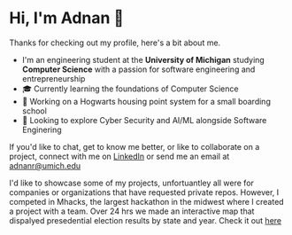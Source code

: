# Hi, I'm Adnan 👋

Thanks for checking out my profile, here's a bit about me.

- I'm an engineering student at the **University of Michigan** studying **Computer Science** with a passion for software engineering and entrepreneurship
- 🎓 Currently learning the foundations of Computer Science
- 🚀 Working on a Hogwarts housing point system for a small boarding school
- 🌱 Looking to explore Cyber Security and AI/ML alongside Software Enginering

If you'd like to chat, get to know me better, or like to collaborate on a project, connect with me on [LinkedIn](https://www.linkedin.com/in/-adnan-rashid/) or send me an email at [adnanr@umich.edu](mailto:adnanr@umich.edu)

I'd like to showcase some of my projects, unfortuantley all were for companies or organizations that have requested private repos. However, I competed in Mhacks, the largest hackathon in the midwest where I created a project with a team. Over 24 hrs we made an interactive map that dispalyed presedential election results by state and year. Check it out [here](https://github.com/shivanshnu/Mhacks-political_map) 
